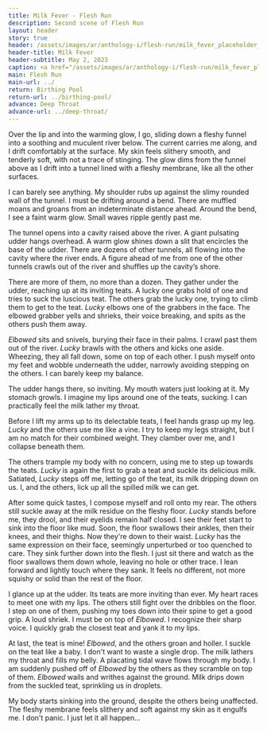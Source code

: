 ```yaml
---
title: Milk Fever - Flesh Run
description: Second scene of Flesh Run
layout: header
story: true
header: /assets/images/ar/anthology-i/flesh-run/milk_fever_placeholder_blur.jpg
header-title: Milk Fever
header-subtitle: May 2, 2023
caption: <a href="/assets/images/ar/anthology-i/flesh-run/milk_fever_placeholder.jpg" target="_blank">AI placeholder artwork</a> generated above using <a href="https://creator.nightcafe.studio/creation/0Co6EK9h4RVLI0fXGEA5" target="_blank">SD 1.5</a> — <a href="https://creativecommons.org/publicdomain/zero/1.0/" target="_blank">CC0 1.0</a>
main: Flesh Run
main-url: ../
return: Birthing Pool
return-url: ../birthing-pool/
advance: Deep Throat
advance-url: ../deep-throat/
---
```


Over the lip and into the warming glow, I go, sliding down a fleshy funnel into a soothing and muculent river below. The current carries me along, and I drift comfortably at the surface. My skin feels slithery smooth, and tenderly soft, with not a trace of stinging. The glow dims from the funnel above as I drift into a tunnel lined with a fleshy membrane, like all the other surfaces.

I can barely see anything. My shoulder rubs up against the slimy rounded wall of the tunnel. I must be drifting around a bend. There are muffled moans and groans from an indeterminate distance ahead. Around the bend, I see a faint warm glow. Small waves ripple gently past me.

The tunnel opens into a cavity raised above the river. A giant pulsating udder hangs overhead. A warm glow shines down a slit that encircles the base of the udder. There are dozens of other tunnels, all flowing into the cavity where the river ends. A figure ahead of me from one of the other tunnels crawls out of the river and shuffles up the cavity’s shore.

There are more of them, no more than a dozen. They gather under the udder, reaching up at its inviting teats. A lucky one grabs hold of one and tries to suck the luscious teat. The others grab the lucky one, trying to climb them to get to the teat. *Lucky* elbows one of the grabbers in the face. The elbowed grabber yells and shrieks, their voice breaking, and spits as the others push them away.

*Elbowed* sits and snivels, burying their face in their palms. I crawl past them out of the river. *Lucky* brawls with the others and kicks one aside. Wheezing, they all fall down, some on top of each other. I push myself onto my feet and wobble underneath the udder, narrowly avoiding stepping on the others. I can barely keep my balance.

The udder hangs there, so inviting. My mouth waters just looking at it. My stomach growls. I imagine my lips around one of the teats, sucking. I can practically feel the milk lather my throat.

Before I lift my arms up to its delectable teats, I feel hands grasp up my leg. *Lucky* and the others use me like a vine. I try to keep my legs straight, but I am no match for their combined weight. They clamber over me, and I collapse beneath them.

The others trample my body with no concern, using me to step up towards the teats. *Lucky* is again the first to grab a teat and suckle its delicious milk. Satiated, *Lucky* steps off me, letting go of the teat, its milk dripping down on us. I, and the others, lick up all the spilled milk we can get.

After some quick tastes, I compose myself and roll onto my rear. The others still suckle away at the milk residue on the fleshy floor. *Lucky* stands before me, they drool, and their eyelids remain half closed. I see their feet start to sink into the floor like mud. Soon, the floor swallows their ankles, then their knees, and their thighs. Now they're down to their waist. *Lucky* has the same expression on their face, seemingly unperturbed or too quenched to care. They sink further down into the flesh. I just sit there and watch as the floor swallows them down whole, leaving no hole or other trace. I lean forward and lightly touch where they sank. It feels no different, not more squishy or solid than the rest of the floor.

I glance up at the udder. Its teats are more inviting than ever. My heart races to meet one with my lips. The others still fight over the dribbles on the floor. I step on one of them, pushing my toes down into their spine to get a good grip. A loud shriek. I must be on top of *Elbowed*. I recognize their sharp voice. I quickly grab the closest teat and yank it to my lips.

At last, the teat is mine! *Elbowed*, and the others groan and holler. I suckle on the teat like a baby. I don't want to waste a single drop. The milk lathers my throat and fills my belly. A placating tidal wave flows through my body. I am suddenly pushed off of *Elbowed* by the others as they scramble on top of them. *Elbowed* wails and writhes against the ground. Milk drips down from the suckled teat, sprinkling us in droplets.

My body starts sinking into the ground, despite the others being unaffected. The fleshy membrane feels slithery and soft against my skin as it engulfs me. I don't panic. I just let it all happen...